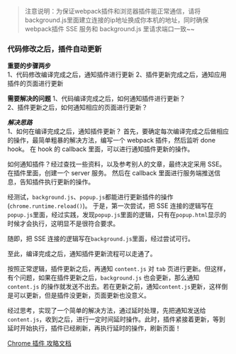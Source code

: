 > 注意说明：为保证webpack插件和浏览器插件能正常通信，请将background.js里面建立连接的ip地址换成你本机的地址，同时确保webpack插件 SSE 服务和 background.js 里请求端口一致~~


### 代码修改之后，插件自动更新

**重要的步骤两步**  
1、代码修改编译完成之后，通知插件进行更新
2、插件更新完成之后，通知应用插件的页面进行更新

**需要解决的问题**
1、代码编译完成之后，如何通知插件进行更新？  
2、插件更新之后，如何通知相应的页面进行更新？

**_解决思路_**  
1、如何在编译完成之后，通知插件更新？
首先，要确定每次编译完成之后做相应的操作，最简单粗暴的解决方法，编写一个 webpack 插件，然后监听 done hook。
在 hook 的 callback 里面，可以进行通知插件更新的操作。

如何通知插件？经过查找一些资料，以及参考别人的文章，最终决定采用 SSE。在插件里面，创建一个 server 服务。
然后在 callback 里面进行服务端推送信息，告知插件执行更新的操作。

经测试，`background.js`、`popup.js`都能进行更新插件的操作(`chrome.runtime.reload()`)。
于是，第一次尝试，把 SSE 连接的逻辑写在`popup.js`里面，经过实践，发现`popup.js`里面的逻辑，只有在`popup.html`显示的时候才会执行，这明显不是很符合要求。

随即，把 SSE 连接的逻辑写在`background.js`里面，经过尝试可行。

至此，编译完成之后，通知插件更新流程可以走通了。

按照正常逻辑，插件更新之后，再通知 `content.js` 对 `tab` 页进行更新。但这样，有个问题，如果在插件更新之后，`background.js` 也会更新，那么通知 `content.js` 的操作就发送不出去。若在更新之前，通知`content.js`更新，这样倒是可以更新，但是插件没更新，页面更新也没意义。

经过思考，实现了一个简单的解决方法，通过延时处理，先把通知发送给`content.js`，收到之后，进行一定时间延时操作。此时，插件紧接着更新，等到延时开始执行，插件已经刷新，再执行延时的操作，刷新页面！


[Chrome 插件 攻略文档](https://www.cnblogs.com/liuxianan/p/chrome-plugin-develop.html)
